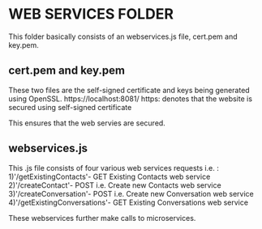 # WEB SERVICES FOLDER

This folder basically consists of an webservices.js file, cert.pem and key.pem.

cert.pem and key.pem
--------------------
These two files are the self-signed certificate and keys being generated using OpenSSL.
 https://localhost:8081/
 https: denotes that the website is secured using self-signed certificate

 This ensures that the web servies are secured.

 webservices.js
 --------------

 This .js file consists of four various web services requests i.e. :
1)'/getExistingContacts'- GET Existing Contacts web service
2)'/createContact'- POST i.e. Create new Contacts web service
3)'/createConversation'- POST i.e. Create new Conversation web service
4)'/getExistingConversations'- GET Existing Conversations web service

These webservices further make calls to microservices.
